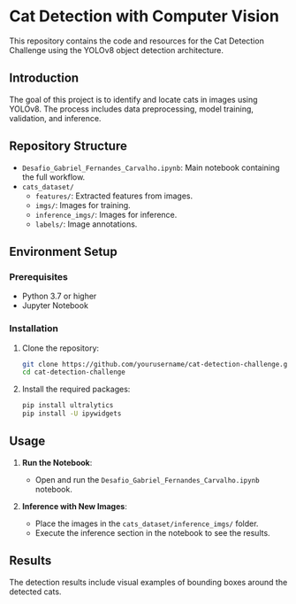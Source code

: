 # Cat Detection with Computer Vision

This repository contains the code and resources for the Cat Detection Challenge using the YOLOv8 object detection architecture.

## Introduction

The goal of this project is to identify and locate cats in images using YOLOv8. The process includes data preprocessing, model training, validation, and inference.

## Repository Structure

- `Desafio_Gabriel_Fernandes_Carvalho.ipynb`: Main notebook containing the full workflow.
- `cats_dataset/`
  - `features/`: Extracted features from images.
  - `imgs/`: Images for training.
  - `inference_imgs/`: Images for inference.
  - `labels/`: Image annotations.

## Environment Setup

### Prerequisites

- Python 3.7 or higher
- Jupyter Notebook

### Installation

1. Clone the repository:
    ```bash
    git clone https://github.com/yourusername/cat-detection-challenge.git
    cd cat-detection-challenge
    ```

2. Install the required packages:
    ```bash
    pip install ultralytics
    pip install -U ipywidgets
    ```

## Usage

1. **Run the Notebook**:
   - Open and run the `Desafio_Gabriel_Fernandes_Carvalho.ipynb` notebook.

2. **Inference with New Images**:
    - Place the images in the `cats_dataset/inference_imgs/` folder.
    - Execute the inference section in the notebook to see the results.

## Results

The detection results include visual examples of bounding boxes around the detected cats.
